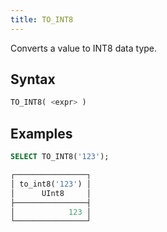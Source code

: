 ```yaml
---
title: TO_INT8
---
```


Converts a value to INT8 data type.

## Syntax

```sql
TO_INT8( <expr> )
```

## Examples

```sql
SELECT TO_INT8('123');

┌────────────────┐
│ to_int8('123') │
│      UInt8     │
├────────────────┤
│            123 │
└────────────────┘
```